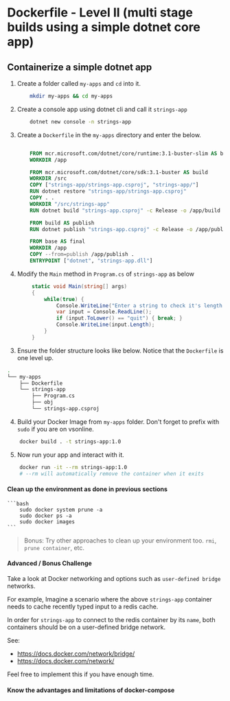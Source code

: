 # Dockerfile - Level II (multi stage builds using a simple dotnet core app)

## Containerize a simple dotnet app

1. Create a folder called `my-apps` and `cd` into it.

    ```bash
        mkdir my-apps && cd my-apps
    ```

2. Create a console app using dotnet cli and call it `strings-app`

    ```bash
        dotnet new console -n strings-app 
    ```

3. Create a `Dockerfile` in the `my-apps` directory and enter the below.

    ```Dockerfile

        FROM mcr.microsoft.com/dotnet/core/runtime:3.1-buster-slim AS base
        WORKDIR /app

        FROM mcr.microsoft.com/dotnet/core/sdk:3.1-buster AS build
        WORKDIR /src
        COPY ["strings-app/strings-app.csproj", "strings-app/"]
        RUN dotnet restore "strings-app/strings-app.csproj"
        COPY . .
        WORKDIR "/src/strings-app"
        RUN dotnet build "strings-app.csproj" -c Release -o /app/build

        FROM build AS publish
        RUN dotnet publish "strings-app.csproj" -c Release -o /app/publish

        FROM base AS final
        WORKDIR /app
        COPY --from=publish /app/publish .
        ENTRYPOINT ["dotnet", "strings-app.dll"]

    ```

2. Modify the `Main` method in `Program.cs` of `strings-app` as below

```csharp
        static void Main(string[] args)
        {
            while(true) {            
                Console.WriteLine("Enter a string to check it's length or type quit to exit the app:");
                var input = Console.ReadLine();
                if (input.ToLower() == "quit") { break; }
                Console.WriteLine(input.Length);
            }
        }
```

3. Ensure the folder structure looks like below. Notice that the `Dockerfile` is one level up.

```bash
.
└── my-apps
    ├── Dockerfile
    └── strings-app
        ├── Program.cs
        ├── obj             
        └── strings-app.csproj
```

4. Build your Docker Image from `my-apps` folder. Don't forget to prefix with `sudo` if you are on vsonline.

```bash
    docker build . -t strings-app:1.0    
```

5. Now run your app and interact with it.

```bash
    docker run -it --rm strings-app:1.0
    # --rm will automatically remove the container when it exits
```

#### Clean up the environment as done in previous sections

    ```bash
        sudo docker system prune -a
        sudo docker ps -a
        sudo docker images
    ```
> Bonus: Try other approaches to clean up your environment too. `rmi`, `prune container`, etc.

#### Advanced / Bonus Challenge

 Take a look at Docker networking and options such as  `user-defined bridge` networks. 
 
 For example, Imagine a scenario where the above `strings-app` container needs to cache recently typed input to a redis cache. 
 
 In order for `strings-app` to connect to the redis container by its `name`, both containers should be on a user-defined bridge network.
 
 See:
 * https://docs.docker.com/network/bridge/
 * https://docs.docker.com/network/

 Feel free to implement this if you have enough time.

#### Know the advantages and limitations of docker-compose
